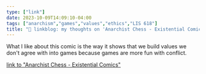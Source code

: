 ```yaml
---
type: ["link"]
date: 2023-10-09T14:09:10-04:00
tags: ["anarchism","games","values","ethics","LIS 618"]
title: "🔗 linkblog: my thoughts on 'Anarchist Chess - Existential Comics'"
---
```

What I like about this comic is the way it shows that we build values we don't agree with into games because games are more
fun with conflict.

[link to "Anarchist Chess - Existential Comics"](https://existentialcomics.com/comic/519)
